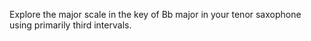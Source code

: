 Explore the major scale in the key of Bb major in your tenor saxophone using primarily third intervals.
